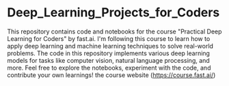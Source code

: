# Deep_Learning_Projects_for_Coders
This repository contains code and notebooks for the course "Practical Deep Learning for Coders" by fast.ai. 
I'm following this course to learn how to apply deep learning and machine learning techniques to solve real-world problems.
The code in this repository implements various deep learning models for tasks like computer vision, natural language processing, and more.
Feel free to explore the notebooks, experiment with the code, and contribute your own learnings!
the course website (https://course.fast.ai/)
